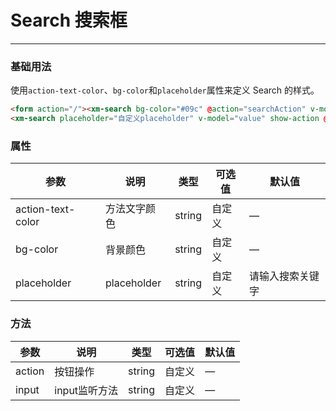 # Search 搜索框
----
### 基础用法
 使用```action-text-color```、```bg-color```和```placeholder```属性来定义 Search 的样式。
``` html
<form action="/"><xm-search bg-color="#09c" @action="searchAction" v-model="value"></xm-search></form>
<xm-search placeholder="自定义placeholder" v-model="value" show-action @action="searchAction" @input="inputAction" action-text-color="#2d8cf0">search</xm-search>
```

### 属性
| 参数      | 说明    | 类型      | 可选值       | 默认值   |
|---------- |-------- |---------- |-------------  |-------- |
| action-text-color  | 方法文字颜色   | string    |  自定义  |     —    |
| bg-color     | 背景颜色   | string  | 自定义 |  —   |
| placeholder     | placeholder   | string    | 自定义 |   请输入搜索关键字    |

### 方法
| 参数      | 说明    | 类型      | 可选值       | 默认值   |
|---------- |-------- |---------- |-------------  |-------- |
| action     | 按钮操作   | string    |  自定义  |     —    |
| input     | input监听方法   | string  |  自定义  |  —   |